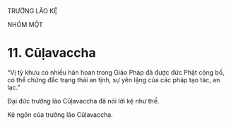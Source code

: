 TRƯỞNG LÃO KỆ

NHÓM MỘT

# 11. Cūḷavaccha

“Vị tỳ khưu có nhiều hân hoan trong Giáo Pháp đã được đức Phật công bố, có thể chứng đắc trạng thái an tịnh, sự yên lặng của các pháp tạo tác, an lạc.”

Đại đức trưởng lão Cūḷavaccha đã nói lời kệ như thế.

Kệ ngôn của trưởng lão Cūḷavaccha.
